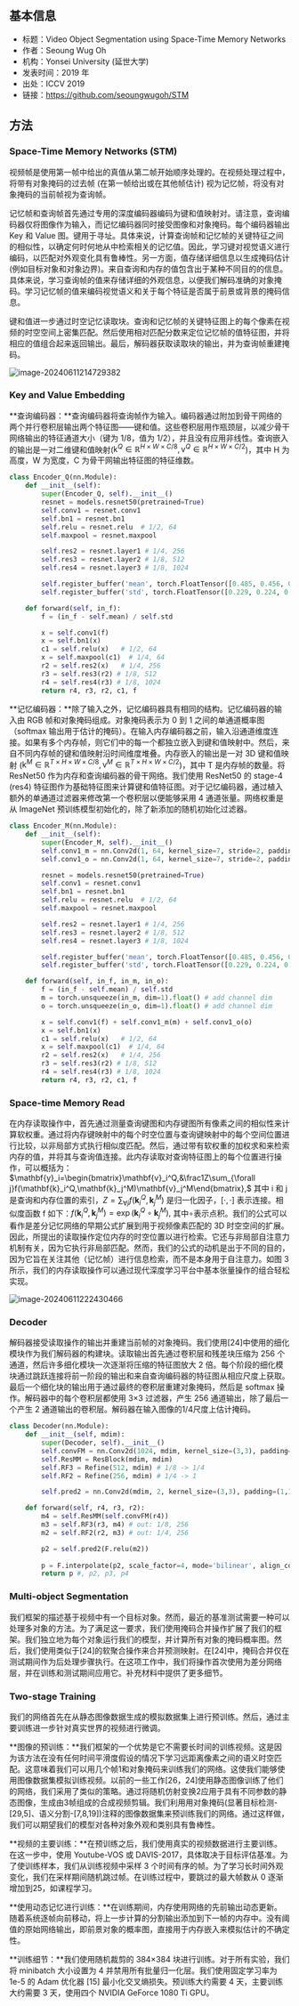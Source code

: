 ## 基本信息

- 标题：Video Object Segmentation using Space-Time Memory Networks
- 作者：Seoung Wug Oh
- 机构：Yonsei University (延世大学)
- 发表时间：2019 年
- 出处：ICCV 2019
- 链接：https://github.com/seoungwugoh/STM

## 方法

### Space-Time Memory Networks (STM)

视频帧是使用第一帧中给出的真值从第二帧开始顺序处理的。在视频处理过程中，将带有对象掩码的过去帧 (在第一帧给出或在其他帧估计) 视为记忆帧，将没有对象掩码的当前帧视为查询帧。

记忆帧和查询帧首先通过专用的深度编码器编码为键和值映射对。请注意，查询编码器仅将图像作为输入，而记忆编码器同时接受图像和对象掩码。每个编码器输出 Key 和 Value 图。键用于寻址。具体来说，计算查询帧和记忆帧的关键特征之间的相似性，以确定何时何地从中检索相关的记忆值。因此，学习键对视觉语义进行编码，以匹配对外观变化具有鲁棒性。另一方面，值存储详细信息以生成掩码估计 (例如目标对象和对象边界)。来自查询和内存的值包含出于某种不同目的的信息。具体来说，学习查询帧的值来存储详细的外观信息，以便我们解码准确的对象掩码。学习记忆帧的值来编码视觉语义和关于每个特征是否属于前景或背景的掩码信息。

键和值进一步通过时空记忆读取块。查询和记忆帧的关键特征图上的每个像素在视频的时空空间上密集匹配。然后使用相对匹配分数来定位记忆帧的值特征图，并将相应的值组合起来返回输出。最后，解码器获取读取块的输出，并为查询帧重建掩码。

![image-20240611214729382](https://cdn.jsdelivr.net/gh/Zong-Liang/ImageBed@main//202406112147494.png)

### Key and Value Embedding

**查询编码器：**查询编码器将查询帧作为输入。编码器通过附加到骨干网络的两个并行卷积层输出两个特征图——键和值。这些卷积层用作瓶颈层，以减少骨干网络输出的特征通道大小（键为 1/8，值为 1/2），并且没有应用非线性。查询嵌入的输出是一对二维键和值映射($\mathrm{k}^Q\in\mathbb{R}^{{H}\times W\times C/8},\mathrm{v}^Q\in\mathbb{R}^{H\times W\times C/2}$)，其中 H 为高度，W 为宽度，C 为骨干网输出特征图的特征维数。

```python
class Encoder_Q(nn.Module):
    def __init__(self):
        super(Encoder_Q, self).__init__()
        resnet = models.resnet50(pretrained=True)
        self.conv1 = resnet.conv1
        self.bn1 = resnet.bn1
        self.relu = resnet.relu  # 1/2, 64
        self.maxpool = resnet.maxpool

        self.res2 = resnet.layer1 # 1/4, 256
        self.res3 = resnet.layer2 # 1/8, 512
        self.res4 = resnet.layer3 # 1/8, 1024

        self.register_buffer('mean', torch.FloatTensor([0.485, 0.456, 0.406]).view(1,3,1,1))
        self.register_buffer('std', torch.FloatTensor([0.229, 0.224, 0.225]).view(1,3,1,1))

    def forward(self, in_f):
        f = (in_f - self.mean) / self.std

        x = self.conv1(f) 
        x = self.bn1(x)
        c1 = self.relu(x)   # 1/2, 64
        x = self.maxpool(c1)  # 1/4, 64
        r2 = self.res2(x)   # 1/4, 256
        r3 = self.res3(r2) # 1/8, 512
        r4 = self.res4(r3) # 1/8, 1024
        return r4, r3, r2, c1, f
```

**记忆编码器：**除了输入之外，记忆编码器具有相同的结构。记忆编码器的输入由 RGB 帧和对象掩码组成。对象掩码表示为 0 到 1 之间的单通道概率图（softmax 输出用于估计的掩码）。在输入内存编码器之前，输入沿通道维度连接。如果有多个内存帧，则它们中的每一个都独立嵌入到键和值映射中。然后，来自不同内存帧的键和值映射沿时间维度堆叠。内存嵌入的输出是一对 3D 键和值映射 ($\mathrm{k}^M\in\mathbb{R}^{T\times H\times W\times C/8},\mathrm{v}^M\in\mathbb{R}^{T\times H\times W\times C/2}$)，其中 T 是内存帧的数量。将 ResNet50 作为内存和查询编码器的骨干网络。我们使用 ResNet50 的 stage-4 (res4) 特征图作为基础特征图来计算键和值特征图。对于记忆编码器，通过植入额外的单通道过滤器来修改第一个卷积层以便能够采用 4 通道张量。网络权重是从 ImageNet 预训练模型初始化的，除了新添加的随机初始化过滤器。

```python
class Encoder_M(nn.Module):
    def __init__(self):
        super(Encoder_M, self).__init__()
        self.conv1_m = nn.Conv2d(1, 64, kernel_size=7, stride=2, padding=3, bias=False)
        self.conv1_o = nn.Conv2d(1, 64, kernel_size=7, stride=2, padding=3, bias=False)

        resnet = models.resnet50(pretrained=True)
        self.conv1 = resnet.conv1
        self.bn1 = resnet.bn1
        self.relu = resnet.relu  # 1/2, 64
        self.maxpool = resnet.maxpool

        self.res2 = resnet.layer1 # 1/4, 256
        self.res3 = resnet.layer2 # 1/8, 512
        self.res4 = resnet.layer3 # 1/8, 1024

        self.register_buffer('mean', torch.FloatTensor([0.485, 0.456, 0.406]).view(1,3,1,1))
        self.register_buffer('std', torch.FloatTensor([0.229, 0.224, 0.225]).view(1,3,1,1))

    def forward(self, in_f, in_m, in_o):
        f = (in_f - self.mean) / self.std
        m = torch.unsqueeze(in_m, dim=1).float() # add channel dim
        o = torch.unsqueeze(in_o, dim=1).float() # add channel dim

        x = self.conv1(f) + self.conv1_m(m) + self.conv1_o(o) 
        x = self.bn1(x)
        c1 = self.relu(x)   # 1/2, 64
        x = self.maxpool(c1)  # 1/4, 64
        r2 = self.res2(x)   # 1/4, 256
        r3 = self.res3(r2) # 1/8, 512
        r4 = self.res4(r3) # 1/8, 1024
        return r4, r3, r2, c1, f
```

### Space-time Memory Read

在内存读取操作中，首先通过测量查询键图和内存键图所有像素之间的相似性来计算软权重。通过将内存键映射中的每个时空位置与查询键映射中的每个空间位置进行比较，以非局部方式执行相似度匹配。然后，通过带有软权重的加权求和来检索内存的值，并将其与查询值连接。此内存读取对查询特征图上的每个位置进行操作，可以概括为：$\mathbf{y}_i=\begin{bmatrix}\mathbf{v}_i^Q,&\frac1Z\sum_{\forall j}f(\mathbf{k}_i^Q,\mathbf{k}_j^M)\mathbf{v}_j^M\end{bmatrix},$ 其中 i 和 j 是查询和内存位置的索引，$Z=\sum_{\forall j}f(\mathbf{k}_{i}^{Q},\mathbf{k}_{j}^{M})$ 是归一化因子，$[·, ·]$ 表示连接。相似度函数 f 如下：$f(\mathbf{k}_i^Q,\mathbf{k}_j^M)=\exp(\mathbf{k}_i^Q\circ\mathbf{k}_j^M),$ 其中$\circ$表示点积。我们的公式可以看作是差分记忆网络的早期公式扩展到用于视频像素匹配的 3D 时空空间的扩展。因此，所提出的读取操作定位内存的时空位置以进行检索。它还与非局部自注意力机制有关，因为它执行非局部匹配。然而，我们的公式的动机是出于不同的目的，因为它旨在关注其他（记忆帧）进行信息检索，而不是本身用于自注意力。如图 3 所示，我们的内存读取操作可以通过现代深度学习平台中基本张量操作的组合轻松实现。

![image-20240611222430466](https://cdn.jsdelivr.net/gh/Zong-Liang/ImageBed@main//202406112224540.png)

### Decoder

解码器接受读取操作的输出并重建当前帧的对象掩码。我们使用[24]中使用的细化模块作为我们解码器的构建块。读取输出首先通过卷积层和残差块压缩为 256 个通道，然后许多细化模块一次逐渐将压缩的特征图放大 2 倍。每个阶段的细化模块通过跳跃连接将前一阶段的输出和来自查询编码器的特征图从相应尺度上获取。最后一个细化块的输出用于通过最终的卷积层重建对象掩码，然后是 softmax 操作。解码器中的每个卷积层都使用 3×3 过滤器，产生 256 通道输出，除了最后一个产生 2 通道输出的卷积层。解码器在输入图像的1/4尺度上估计掩码。

```python
class Decoder(nn.Module):
    def __init__(self, mdim):
        super(Decoder, self).__init__()
        self.convFM = nn.Conv2d(1024, mdim, kernel_size=(3,3), padding=(1,1), stride=1)
        self.ResMM = ResBlock(mdim, mdim)
        self.RF3 = Refine(512, mdim) # 1/8 -> 1/4
        self.RF2 = Refine(256, mdim) # 1/4 -> 1

        self.pred2 = nn.Conv2d(mdim, 2, kernel_size=(3,3), padding=(1,1), stride=1)

    def forward(self, r4, r3, r2):
        m4 = self.ResMM(self.convFM(r4))
        m3 = self.RF3(r3, m4) # out: 1/8, 256
        m2 = self.RF2(r2, m3) # out: 1/4, 256

        p2 = self.pred2(F.relu(m2))
        
        p = F.interpolate(p2, scale_factor=4, mode='bilinear', align_corners=False)
        return p #, p2, p3, p4
```

### Multi-object Segmentation

我们框架的描述基于视频中有一个目标对象。然而，最近的基准测试需要一种可以处理多对象的方法。为了满足这一要求，我们使用掩码合并操作扩展了我们的框架。我们独立地为每个对象运行我们的模型，并计算所有对象的掩码概率图。然后，我们使用类似于[24]的软聚合操作来合并预测映射。在[24]中，掩码合并仅在测试期间作为后处理步骤执行。在这项工作中，我们将操作首次使用为差分网络层，并在训练和测试期间应用它。补充材料中提供了更多细节。

### Two-stage Training

我们的网络首先在从静态图像数据生成的模拟数据集上进行预训练。然后，通过主要训练进一步针对真实世界的视频进行微调。

**图像的预训练：**我们框架的一个优势是它不需要长时间的训练视频。这是因为该方法在没有任何时间平滑度假设的情况下学习远距离像素之间的语义时空匹配。这意味着我们可以用几个帧1和对象掩码来训练我们的网络。这使我们能够使用图像数据集模拟训练视频。以前的一些工作[26，24]使用静态图像训练了他们的网络，我们采用了类似的策略。通过将随机仿射变换2应用于具有不同参数的静态图像，生成由3帧组成的合成视频剪辑。我们利用用对象掩码(显著目标检测-[29,5]、语义分割-[7,8,19])注释的图像数据集来预训练我们的网络。通过这样做，我们可以期望我们的模型对各种对象外观和类别具有鲁棒性。

**视频的主要训练：**在预训练之后，我们使用真实的视频数据进行主要训练。在这一步中，使用 Youtube-VOS 或 DAVIS-2017，具体取决于目标评估基准。为了使训练样本，我们从训练视频中采样 3 个时间有序的帧。为了学习长时间外观变化，我们在采样期间随机跳过帧。在训练过程中，要跳过的最大帧数从 0 逐渐增加到25，如课程学习。

**使用动态记忆进行训练：**在训练期间，内存使用网络的先前输出动态更新。随着系统逐帧向前移动，将上一步计算的分割输出添加到下一帧的内存中。没有阈值的原始网络输出，即前景对象的概率图，直接用于内存嵌入来模拟估计的不确定性。

**训练细节：**我们使用随机裁剪的 384×384 块进行训练。对于所有实验，我们将 minibatch 大小设置为 4 并禁用所有批量归一化层。我们使用固定学习率为 1e-5 的 Adam 优化器 [15] 最小化交叉熵损失。预训练大约需要 4 天，主要训练大约需要 3 天，使用四个 NVIDIA GeForce 1080 Ti GPU。